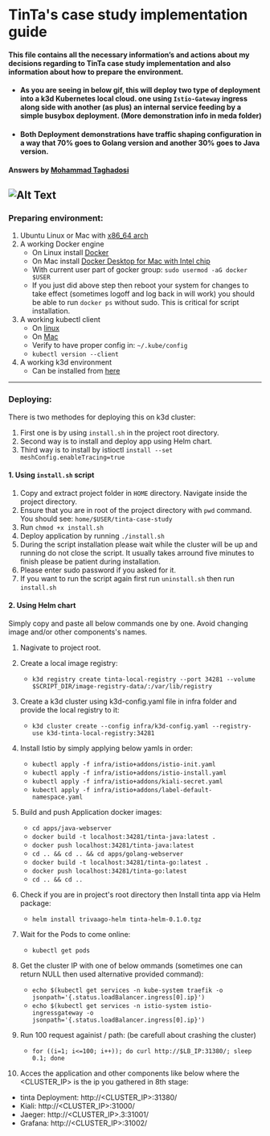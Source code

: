 #  TinTa's case study implementation guide
#### This file contains all the necessary information’s and actions about my decisions regarding to  TinTa case study implementation and also information about how to prepare the environment. 
* #### As you are seeing in below gif, this will deploy two type of deployment into a k3d Kubernetes local cloud. one using `Istio-Gateway` ingress along side with another (as plus) an internal service feeding by a simple busybox deployment. (More demonstration info in meda folder)

* #### Both Deployment demonstrations have traffic shaping configuration in a way that 70% goes to Golang version and another 30% goes to Java version.

#### Answers by [Mohammad Taghadosi](https://linkedin.com/in/mtaghadosi) 
![Alt Text](infra/media/demonstration.gif)
---
### Preparing environment:
1. Ubuntu Linux or Mac with [x86_64 arch](https://www.techtarget.com/whatis/definition/x86-64)
2. A working Docker engine
   - On Linux install [Docker](https://docs.docker.com/engine/install/ubuntu/)
   - On Mac install [Docker Desktop for Mac with Intel chip](https://docs.docker.com/desktop/install/mac-install/)
   - With current user part of gocker group: `sudo usermod -aG docker $USER` 
   - If you just did above step then reboot your system for changes to take effect (sometimes logoff and log back in will work) you should be able to run `docker ps` without sudo. This is critical for script installation.
3. A working kubectl client
    - On [linux](https://kubernetes.io/docs/tasks/tools/install-kubectl-linux/)
    - On [Mac](https://kubernetes.io/docs/tasks/tools/install-kubectl-macos/)
    - Verify to have proper config in: `~/.kube/config`
    - `kubectl version --client`
4. A working k3d environment 
   - Can be installed from [here](https://k3d.io/v5.6.0/#installation)
---
### Deploying:
There is two methodes for deploying this on k3d cluster: 
1. First one is by using `install.sh` in the project root directory.
2. Second way is to install and deploy app using Helm chart.
3. Third way is to install by istioctl `install --set meshConfig.enableTracing=true`

#### 1. Using `install.sh` script
1. Copy and extract project folder in `HOME` directory. Navigate inside the project directory.
2. Ensure that you are in root of the project directory with `pwd` command. You should see: `home/$USER/tinta-case-study`
3. Run `chmod +x install.sh`
4. Deploy application by running `./install.sh`
5. During the script installation please wait while the cluster will be up and running do not close the script. It usually takes arround five minutes to finish please be patient during installation.
6. Please enter sudo password if you asked for it.
7. If you want to run the script again first run `uninstall.sh` then run `install.sh`
#### 2. Using Helm chart
Simply copy and paste all below commands one by one. Avoid changing image and/or other components's names.
1. Nagivate to project root. 
2. Create a local image registry: 
   - `k3d registry create tinta-local-registry --port 34281 --volume $SCRIPT_DIR/image-registry-data/:/var/lib/registry`

3. Create a k3d cluster using k3d-config.yaml file in infra folder and provide the local registry to it:
   - `k3d cluster create --config infra/k3d-config.yaml --registry-use k3d-tinta-local-registry:34281`

4. Install Istio by simply applying below yamls in order:
   - `kubectl apply -f infra/istio+addons/istio-init.yaml`
   - `kubectl apply -f infra/istio+addons/istio-install.yaml`
   - `kubectl apply -f infra/istio+addons/kiali-secret.yaml`
   - `kubectl apply -f infra/istio+addons/label-default-namespace.yaml`

5. Build and push Application docker images:
   - `cd apps/java-webserver`
   - `docker build -t localhost:34281/tinta-java:latest .`
   - `docker push localhost:34281/tinta-java:latest`
   - `cd .. && cd .. && cd apps/golang-webserver`
   - `docker build -t localhost:34281/tinta-go:latest .`
   - `docker push localhost:34281/tinta-go:latest`
   - `cd .. && cd .. `

6. Check if you are in project's root directory then Install tinta app via Helm package: 
   - `helm install trivaago-helm tinta-helm-0.1.0.tgz`

7. Wait for the Pods to come online:
   - `kubectl get pods`

8. Get the cluster IP with one of below ommands (sometimes one can return NULL then used alternative provided command):
   - `echo $(kubectl get services -n kube-system traefik -o jsonpath='{.status.loadBalancer.ingress[0].ip}')`
   - `echo $(kubectl get services -n istio-system istio-ingressgateway -o jsonpath='{.status.loadBalancer.ingress[0].ip}')`
9. Run 100 request againist / path: (be carefull about crashing the cluster)
   - `for ((i=1; i<=100; i++)); do curl http://$LB_IP:31380/; sleep 0.1; done`
10. Acces the application and other components like below where the <CLUSTER_IP> is the ip you gathered in 8th stage:
   - tinta Deployment: http://<CLUSTER_IP>:31380/
   - Kiali: http://<CLUSTER_IP>:31000/
   - Jaeger: http://<CLUSTER_IP>.3:31001/
   - Grafana: http://<CLUSTER_IP>:31002/

